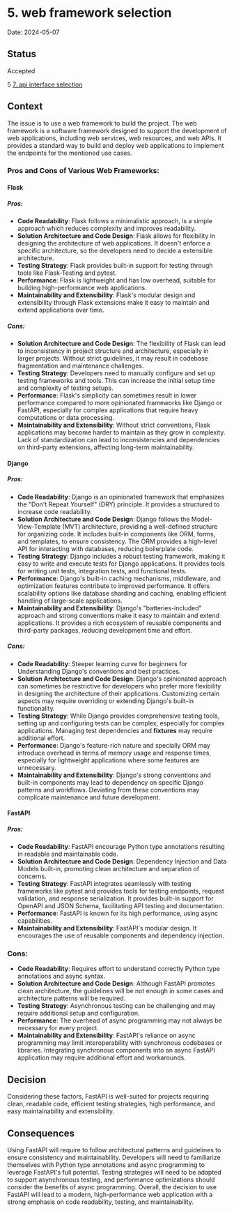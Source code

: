 # 5. web framework selection

Date: 2024-05-07

## Status

Accepted

5 [7. api interface selection](0007-api-interface-selection.md)

## Context

The issue is to use a web framework to build the project. The web framework is a software framework designed to support the development of web applications, including web services, web resources, and web APIs. It provides a standard way to build and deploy web applications to implement the endpoints for the mentioned use cases.

### Pros and Cons of Various Web Frameworks:

####  Flask

##### Pros:
- **Code Readability**: Flask follows a minimalistic approach, is a simple approach  which reduces complexity and improves readability.
- **Solution Architecture and Code Design**: Flask allows for flexibility in designing the architecture of web applications. It doesn't enforce a specific architecture, so the developers need to decide a extensible architecture.
- **Testing Strategy**: Flask provides built-in support for testing through tools like Flask-Testing and pytest.
- **Performance**: Flask is lightweight and has low overhead,  suitable for building high-performance web applications.
- **Maintainability and Extensibility**: Flask's modular design and extensibility through Flask extensions make it easy to maintain and extend applications over time.

##### Cons:
- **Solution Architecture and Code Design**: The flexibility of Flask can lead to inconsistency in project structure and architecture, especially in larger projects. Without strict guidelines, it may result in codebase fragmentation and maintenance challenges.
- **Testing Strategy**: Developers need to manually configure and set up testing frameworks and tools. This can increase the initial setup time and complexity of testing setups.
- **Performance**: Flask's simplicity can sometimes result in lower performance compared to more opinionated frameworks like Django or FastAPI, especially for complex applications that require heavy computations or data processing.
- **Maintainability and Extensibility**: Without strict conventions, Flask applications may become harder to maintain as they grow in complexity. Lack of standardization can lead to inconsistencies and dependencies on third-party extensions, affecting long-term maintainability.

#### Django

##### Pros:
- **Code Readability**: Django is an opinionated framework that emphasizes the "Don't Repeat Yourself" (DRY) principle. It provides a structured to increase code readability.
- **Solution Architecture and Code Design**: Django follows the Model-View-Template (MVT) architecture, providing a well-defined structure for organizing code. It includes built-in components like ORM, forms, and templates,
to ensure consistency. The ORM provides a high-level API for interacting with databases, reducing boilerplate code.
- **Testing Strategy**: Django includes a robust testing framework, making it easy to write and execute tests for Django applications. It provides tools for writing unit tests, integration tests, and functional tests.
- **Performance**: Django's built-in caching mechanisms, middleware, and optimization features contribute to improved performance. It offers scalability options like database sharding and caching, enabling efficient handling of large-scale applications.
- **Maintainability and Extensibility**: Django's "batteries-included" approach and strong conventions make it easy to maintain and extend applications. It provides a rich ecosystem of reusable components and third-party packages, reducing development time and effort.

##### Cons:
- **Code Readability**: Steeper learning curve for beginners for Understanding Django's conventions and best practices.
- **Solution Architecture and Code Design**: Django's opinionated approach can sometimes be restrictive for developers who prefer more flexibility in designing the architecture of their applications. Customizing certain aspects may require overriding or extending Django's built-in functionality.
- **Testing Strategy**: While Django provides comprehensive testing tools, setting up and configuring tests can be complex, especially for complex applications. Managing test dependencies and **fixtures** may require additional effort.
- **Performance**: Django's feature-rich nature and specially ORM may introduce overhead in terms of memory usage and response times, especially for lightweight applications where some features are unnecessary.
- **Maintainability and Extensibility**: Django's strong conventions and built-in components may lead to dependency on specific Django patterns and workflows. Deviating from these conventions may complicate maintenance and future development.

#### FastAPI

##### Pros:
- **Code Readability**: FastAPI encourage Python type annotations resulting in readable and maintainable code.
- **Solution Architecture and Code Design**: Dependency Injection and Data Models built-in, promoting clean architecture and separation of concerns.
- **Testing Strategy**: FastAPI integrates seamlessly with testing frameworks like pytest and provides tools for testing endpoints, request validation, and response serialization. It provides built-in support for OpenAPI and JSON Schema, facilitating API testing and documentation.
- **Performance**: FastAPI is known for its high performance, using async capabilities.
- **Maintainability and Extensibility**: FastAPI's modular design. It encourages the use of reusable components and dependency injection.

### Cons:
- **Code Readability**: Requires effort to understand correctly Python type annotations and async syntax.
- **Solution Architecture and Code Design**: Although FastAPI promotes clean architecture, the guidelines will be not enough in some cases and architecture patterns will be required.
- **Testing Strategy**: Asynchronous testing can be challenging and may require additional setup and configuration.
- **Performance**: The overhead of async programming may not always be necessary for every project.
- **Maintainability and Extensibility**: FastAPI's reliance on async programming may limit interoperability with synchronous codebases or libraries. Integrating synchronous components into an async FastAPI application may require additional effort and workarounds.


## Decision

Considering these factors, FastAPI is well-suited for projects requiring clean, readable code, efficient testing strategies, high performance, and easy maintainability and extensibility.

## Consequences

Using FastAPI will require to follow architectural patterns and guidelines to ensure consistency and maintainability. Developers will need to familiarize themselves with Python type annotations and async programming to leverage FastAPI's full potential. Testing strategies will need to be adapted to support asynchronous testing, and performance optimizations should consider the benefits of async programming. Overall, the decision to use FastAPI will lead to a modern, high-performance web application with a strong emphasis on code readability, testing, and maintainability.
